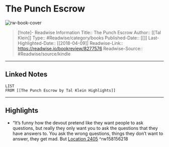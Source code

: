 # The Punch Escrow

![rw-book-cover](https://images-na.ssl-images-amazon.com/images/I/41fDAE42YkL._SL200_.jpg)
<br>
>[!note]- Readwise Information
>Title:: The Punch Escrow
>Author:: [[Tal Klein]]
>Type:: #Readwise/category/books
>Published-Date:: [[]]
>Last-Highlighted-Date:: [[2018-04-09]]
>Readwise-Link:: https://readwise.io/bookreview/8277576
>Readwise-Source:: #Readwise/source/kindle
--- 

## Linked Notes
```dataview
LIST
FROM [[The Punch Escrow by Tal Klein Highlights]]
```

---

## Highlights
- “It’s funny how the devout pretend like they want people to ask questions, but really they only want you to ask the questions that they have answers to. You ask the wrong questions, things they don’t want to answer, they get mad. But [Location 2405](https://readwise.io/open/158156218) ^rw158156218
